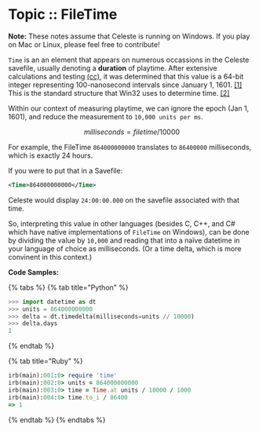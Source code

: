 # Topic :: FileTime

**Note:** These notes assume that Celeste is running on Windows. If you play on Mac or Linux, please feel free to contribute!

`Time` is an an element that appears on numerous occassions in the Celeste savefile, usually denoting a **duration** of playtime. After extensive calculations and testing [(cc)](/README.md#credits), it was determined that this value is a 64-bit integer representing 100-nanosecond intervals since January 1, 1601. [\[1\]](https://documentation.help/Far-Manager/filetime.html) This is the standard structure that Win32 uses to determine time. [\[2\]](https://docs.microsoft.com/en-us/windows/win32/api/minwinbase/ns-minwinbase-filetime)

Within our context of measuring playtime, we can ignore the epoch (Jan 1, 1601), and reduce the measurement to `10,000 units per ms`. 

$$milliseconds = filetime / 10000$$

For example, the FileTime `864000000000` translates to `86400000` milliseconds, which is exactly 24 hours.

If you were to put that in a Savefile:

```xml
<Time>864000000000</Time>
```

Celeste would display `24:00:00.000` on the savefile associated with that time.

So, interpreting this value in other languages (besides C, C++, and C# which have native implementations of `FileTime` on Windows), can be done by dividing the value by `10,000` and reading that into a naïve datetime in your language of choice as milliseconds. (Or a time delta, which is more convinent in this context.)

**Code Samples:**

{% tabs %} {% tab title="Python" %}

```python
>>> import datetime as dt
>>> units = 864000000000
>>> delta = dt.timedelta(milliseconds=units // 10000)
>>> delta.days
1
```

{% endtab %}

{% tab title="Ruby" %}

```ruby
irb(main):001:0> require 'time'
irb(main):002:0> units = 864000000000
irb(main):003:0> time = Time.at units / 10000 / 1000
irb(main):004:0> time.to_i / 86400
=> 1
```

{% endtab %} {% endtabs %}